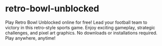 # retro-bowl-unblocked
Play Retro Bowl Unblocked online for free! Lead your football team to victory in this retro-style sports game. Enjoy exciting gameplay, strategic challenges, and pixel art graphics. No downloads or installations required. Play anywhere, anytime!
